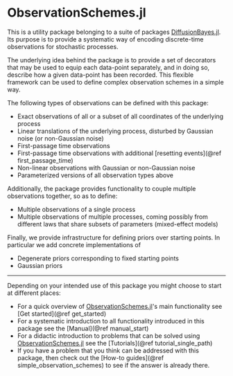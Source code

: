# ObservationSchemes.jl

This is a utility package belonging to a suite of packages
[DiffusionBayes.jl](https://github.com/JuliaDiffusionBayes/DiffusionBayes.jl). Its
purpose is to provide a systematic way of encoding discrete-time observations for stochastic processes.

The underlying idea behind the package is to provide a set of decorators that may be used to equip each data-point separately, and in doing so, describe how a given data-point has been recorded. This flexible framework can be used to define complex observation schemes in a simple way.

The following types of observations can be defined with this package:
- Exact observations of all or a subset of all coordinates of the underlying process
- Linear translations of the underlying process, disturbed by Gaussian noise (or non-Gaussian noise)
- First-passage time observations
- First-passage time observations with additional [resetting events](@ref first_passage_time)
- Non-linear observations with Gaussian or non-Gaussian noise
- Parameterized versions of all observation types above

Additionally, the package provides functionality to couple multiple observations together, so as to define:
- Multiple observations of a single process
- Multiple observations of multiple processes, coming possibly from different laws that share subsets of parameters (mixed-effect models)

Finally, we provide infrastructure for defining priors over starting points. In particular we add concrete implementations of
- Degenerate priors corresponding to fixed starting points
- Gaussian priors

----------------------------------------------

Depending on your intended use of this package you might choose to start at different places:

- For a quick overview of [ObservationSchemes.jl](https://github.com/JuliaDiffusionBayes/ObservationSchemes.jl)'s main functionality see [Get started](@ref get_started)
- For a systematic introduction to all functionality introduced in this package see the [Manual](@ref manual_start)
- For a didactic introduction to problems that can be solved using [ObservationSchemes.jl](https://github.com/JuliaDiffusionBayes/ObservationSchemes.jl) see the [Tutorials](@ref tutorial_single_path)
- If you have a problem that you think can be addressed with this package, then check out the [How-to guides](@ref simple_observation_schemes) to see if the answer is already there.
